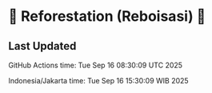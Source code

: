 
# 🌳 Reforestation (Reboisasi) 🌲

## Last Updated

GitHub Actions time: Tue Sep 16 08:30:09 UTC 2025

Indonesia/Jakarta time: Tue Sep 16 15:30:09 WIB 2025
